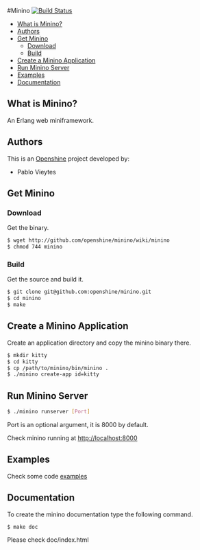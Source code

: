 #Minino [![Build Status](https://secure.travis-ci.org/openshine/minino.png)](http://travis-ci.org/openshine/minino)

* [What is Minino?](#about)
* [Authors](#authors)
* [Get Minino](#getminino)
  * [Download](#download) 
  * [Build](#build)
* [Create a Minino Application](#createapp)
* [Run Minino Server](#runserver)
* [Examples](#examples)
* [Documentation](#doc)


## What is Minino? <a name="about"></a>

An Erlang web miniframework.

## Authors <a name="authors"></a>

This is an [Openshine](http://www.openshine.com) project developed by:
  * Pablo Vieytes

##  Get Minino  <a name="getminino"></a>
### Download <a name="download"></a>
Get the binary.
```sh
$ wget http://github.com/openshine/minino/wiki/minino
$ chmod 744 minino 
```

### Build

Get the source and build it.

```sh
$ git clone git@github.com:openshine/minino.git
$ cd minino
$ make
```

##  Create a Minino Application <a name="createapp"></a>

Create an application directory and copy the minino binary there.
 
```sh
$ mkdir kitty
$ cd kitty
$ cp /path/to/minino/bin/minino .
$ ./minino create-app id=kitty
```
##  Run Minino Server <a name="runserver"></a>

```sh
$ ./minino runserver [Port]
```
Port is an optional argument, it is 8000 by default.

Check minino running at [http://localhost:8000](http://localhost:8000)


##  Examples <a name="examples"></a>
Check some code [examples](./examples)


##  Documentation <a name="doc"></a>
To create the minino documentation type the following command.

```sh
$ make doc
```
Please check doc/index.html



